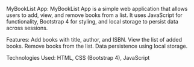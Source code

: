 MyBookList App:
MyBookList App is a simple web application that allows users to add, view, and remove books from a list. It uses JavaScript for functionality, Bootstrap 4 for styling, and local storage to persist data across sessions.

Features:
Add books with title, author, and ISBN.
View the list of added books.
Remove books from the list.
Data persistence using local storage.

Technologies Used:
HTML,
CSS (Bootstrap 4),
JavaScript
